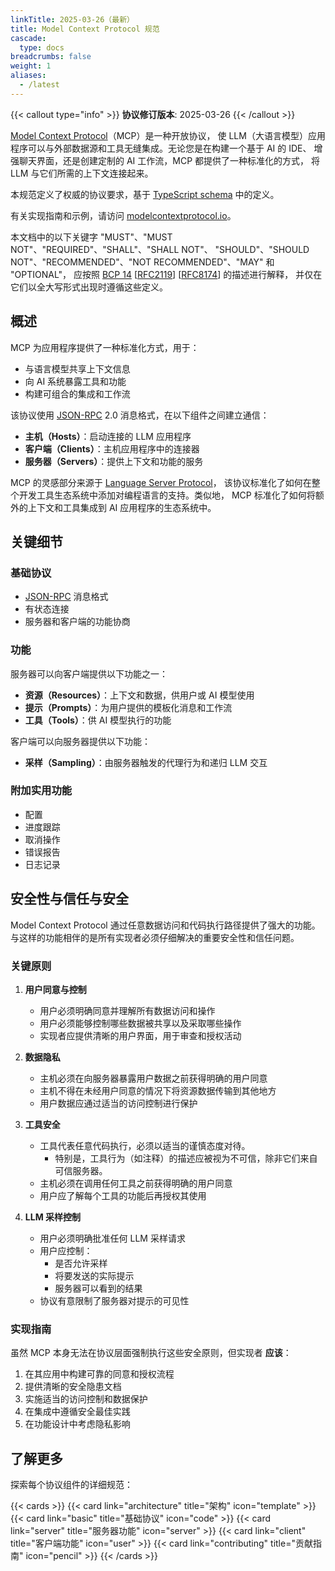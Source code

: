 ```yaml
---
linkTitle: 2025-03-26（最新）
title: Model Context Protocol 规范
cascade:
  type: docs
breadcrumbs: false
weight: 1
aliases:
  - /latest
---
```


{{< callout type="info" >}} **协议修订版本**: 2025-03-26 {{< /callout >}}

[Model Context Protocol](https://modelcontextprotocol.io)（MCP）是一种开放协议，
使 LLM（大语言模型）应用程序可以与外部数据源和工具无缝集成。无论您是在构建一个基于 AI 的 IDE、
增强聊天界面，还是创建定制的 AI 工作流，MCP 都提供了一种标准化的方式，
将 LLM 与它们所需的上下文连接起来。

本规范定义了权威的协议要求，基于
[TypeScript schema](https://github.com/modelcontextprotocol/specification/blob/main/schema/2025-03-26/schema.ts)
中的定义。

有关实现指南和示例，请访问 [modelcontextprotocol.io](https://modelcontextprotocol.io)。

本文档中的以下关键字 "MUST"、"MUST NOT"、"REQUIRED"、"SHALL"、"SHALL NOT"、
"SHOULD"、"SHOULD NOT"、"RECOMMENDED"、"NOT RECOMMENDED"、"MAY" 和 "OPTIONAL"，
应按照 [BCP 14](https://datatracker.ietf.org/doc/html/bcp14)
[[RFC2119](https://datatracker.ietf.org/doc/html/rfc2119)]
[[RFC8174](https://datatracker.ietf.org/doc/html/rfc8174)] 的描述进行解释，
并仅在它们以全大写形式出现时遵循这些定义。

## 概述

MCP 为应用程序提供了一种标准化方式，用于：

- 与语言模型共享上下文信息
- 向 AI 系统暴露工具和功能
- 构建可组合的集成和工作流

该协议使用 [JSON-RPC](https://www.jsonrpc.org/) 2.0 消息格式，在以下组件之间建立通信：

- **主机（Hosts）**：启动连接的 LLM 应用程序
- **客户端（Clients）**：主机应用程序中的连接器
- **服务器（Servers）**：提供上下文和功能的服务

MCP 的灵感部分来源于
[Language Server Protocol](https://microsoft.github.io/language-server-protocol/)，
该协议标准化了如何在整个开发工具生态系统中添加对编程语言的支持。类似地，
MCP 标准化了如何将额外的上下文和工具集成到 AI 应用程序的生态系统中。

## 关键细节

### 基础协议

- [JSON-RPC](https://www.jsonrpc.org/) 消息格式
- 有状态连接
- 服务器和客户端的功能协商

### 功能

服务器可以向客户端提供以下功能之一：

- **资源（Resources）**：上下文和数据，供用户或 AI 模型使用
- **提示（Prompts）**：为用户提供的模板化消息和工作流
- **工具（Tools）**：供 AI 模型执行的功能

客户端可以向服务器提供以下功能：

- **采样（Sampling）**：由服务器触发的代理行为和递归 LLM 交互

### 附加实用功能

- 配置
- 进度跟踪
- 取消操作
- 错误报告
- 日志记录

## 安全性与信任与安全

Model Context Protocol 通过任意数据访问和代码执行路径提供了强大的功能。
与这样的功能相伴的是所有实现者必须仔细解决的重要安全性和信任问题。

### 关键原则

1. **用户同意与控制**

   - 用户必须明确同意并理解所有数据访问和操作
   - 用户必须能够控制哪些数据被共享以及采取哪些操作
   - 实现者应提供清晰的用户界面，用于审查和授权活动

2. **数据隐私**

   - 主机必须在向服务器暴露用户数据之前获得明确的用户同意
   - 主机不得在未经用户同意的情况下将资源数据传输到其他地方
   - 用户数据应通过适当的访问控制进行保护

3. **工具安全**

   - 工具代表任意代码执行，必须以适当的谨慎态度对待。
     - 特别是，工具行为（如注释）的描述应被视为不可信，除非它们来自可信服务器。
   - 主机必须在调用任何工具之前获得明确的用户同意
   - 用户应了解每个工具的功能后再授权其使用

4. **LLM 采样控制**
   - 用户必须明确批准任何 LLM 采样请求
   - 用户应控制：
     - 是否允许采样
     - 将要发送的实际提示
     - 服务器可以看到的结果
   - 协议有意限制了服务器对提示的可见性

### 实现指南

虽然 MCP 本身无法在协议层面强制执行这些安全原则，但实现者 **应该**：

1. 在其应用中构建可靠的同意和授权流程
2. 提供清晰的安全隐患文档
3. 实施适当的访问控制和数据保护
4. 在集成中遵循安全最佳实践
5. 在功能设计中考虑隐私影响

## 了解更多

探索每个协议组件的详细规范：

{{< cards >}} 
{{< card link="architecture" title="架构" icon="template" >}}
{{< card link="basic" title="基础协议" icon="code" >}}
{{< card link="server" title="服务器功能" icon="server" >}}
{{< card link="client" title="客户端功能" icon="user" >}}
{{< card link="contributing" title="贡献指南" icon="pencil" >}} 
{{< /cards >}}